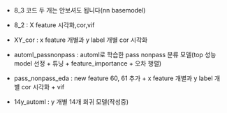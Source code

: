 - 8_3 코드 두 개는 안보셔도 됩니다(nn basemodel)

- 8_2 : X feature 시각화,cor,vif

- XY_cor : x feature 개별과 y label 개별 cor 시각화

- automl_passnonpass : automl로 학습한 pass nonpass 분류 모델(top 성능 model 선정 + 튜닝 + feature_importance + 오차 행렬)

- pass_nonpass_eda : new feature 60, 61 추가 + x feature 개별과 y label 개별 cor 시각화 + vif 

- 14y_automl : y 개별 14개 회귀 모델(작성중)
